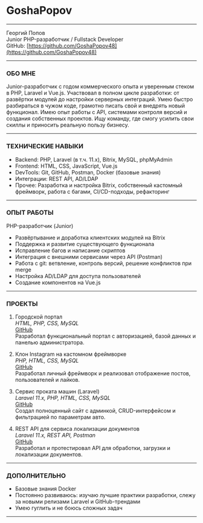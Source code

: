 # GoshaPopov

---

Георгий Попов  
Junior PHP-разработчик / Fullstack Developer  
GitHub: [https://github.com/GoshaPopov48](https://github.com/GoshaPopov48)

---

### ОБО МНЕ  
Junior-разработчик с годом коммерческого опыта и уверенным стеком в PHP, Laravel и Vue.js. Участвовал в полном цикле разработки: от развёртки модулей до настройки серверных интеграций. Умею быстро разбираться в чужом коде, грамотно писать свой и внедрять новый функционал. Имею опыт работы с API, системами контроля версий и создания собственных проектов. Ищу команду, где смогу усилить свои скиллы и приносить реальную пользу бизнесу.

---

### ТЕХНИЧЕСКИЕ НАВЫКИ

- Backend: PHP, Laravel (в т.ч. 11.x), Bitrix, MySQL, phpMyAdmin  
- Frontend: HTML, CSS, JavaScript, Vue.js  
- DevTools: Git, GitHub, Postman, Docker (базовые знания)  
- Интеграции: REST API, AD/LDAP  
- Прочее: Разработка и настройка Bitrix, собственный кастомный фреймворк, работа с багами, CI/CD-подходы, рефакторинг

---

### ОПЫТ РАБОТЫ  
PHP-разработчик (Junior)  

- Развёртывание и доработка клиентских модулей на Bitrix  
- Поддержка и развитие существующего функционала  
- Исправление багов и написание скриптов  
- Интеграция с внешними сервисами через API (Postman)  
- Работа с git: ветвление, контроль версий, решение конфликтов при merge  
- Настройка AD/LDAP для доступа пользователей  
- Создание компонентов на Vue.js  

---

### ПРОЕКТЫ

1. Городской портал  
*HTML, PHP, CSS, MySQL*  
[GitHub](https://github.com/GoshaPopov48/portal)  
Разработал функциональный портал с авторизацией, базой данных и панелью администратора.

2. Клон Instagram на кастомном фреймворке  
*PHP, HTML, CSS, MySQL*  
[GitHub](https://github.com/GoshaPopov48/instagramm)  
Разработал личный фреймворк и реализовал отображение постов, пользователей и лайков.

3. Сервис проката машин (Laravel)  
*Laravel 11.x, PHP, HTML, CSS, MySQL*  
[GitHub](https://github.com/GoshaPopov48/master)  
Создал полноценный сайт с админкой, CRUD-интерфейсом и фильтрацией по параметрам авто.

4. REST API для сервиса локализации документов  
*Laravel 11.x, REST API, Postman*  
[GitHub](https://github.com/GoshaPopov48/REST-API)  
Разработал и протестировал API для обработки, загрузки и локализации документов.

---

### ДОПОЛНИТЕЛЬНО  
- Базовые знания Docker  
- Постоянно развиваюсь: изучаю лучшие практики разработки, слежу за новыми релизами Laravel и GitHub-трендами  
- Умею гуглить и не боюсь сложных задач

---
